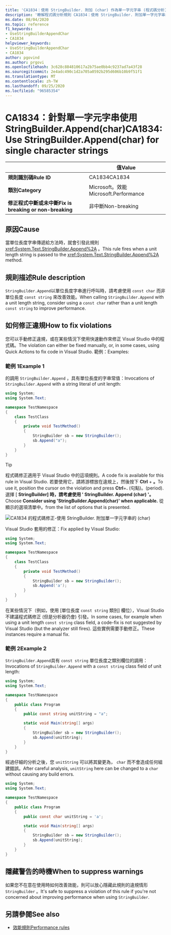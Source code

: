 ```yaml
---
title: 'CA1834：使用 StringBuilder. 附加 (char) 作為單一字元字串 (程式碼分析) '
description: '瞭解程式碼分析規則 CA1834：使用 StringBuilder. 附加單一字元字串的 (char) '
ms.date: 08/04/2020
ms.topic: reference
f1_keywords:
- UseStringBuilderAppendChar
- CA1834
helpviewer_keywords:
- UseStringBuilderAppendChar
- CA1834
author: pgovind
ms.author: prgovi
ms.openlocfilehash: 3c628c884810617a2b75ae0bb4c9237ad7a43f28
ms.sourcegitcommit: 2e4adc490c1d2a705a0592b295d606b10b9f51f1
ms.translationtype: MT
ms.contentlocale: zh-TW
ms.lasthandoff: 09/25/2020
ms.locfileid: "96585354"
---
```

# <a name="ca1834-use-stringbuilderappendchar-for-single-character-strings"></a><span data-ttu-id="5c6d6-103">CA1834：針對單一字元字串使用 StringBuilder.Append(char)</span><span class="sxs-lookup"><span data-stu-id="5c6d6-103">CA1834: Use StringBuilder.Append(char) for single character strings</span></span>

| | <span data-ttu-id="5c6d6-104">值</span><span class="sxs-lookup"><span data-stu-id="5c6d6-104">Value</span></span> |
|-|-|
| <span data-ttu-id="5c6d6-105">**規則識別碼**</span><span class="sxs-lookup"><span data-stu-id="5c6d6-105">**Rule ID**</span></span> |<span data-ttu-id="5c6d6-106">CA1834</span><span class="sxs-lookup"><span data-stu-id="5c6d6-106">CA1834</span></span>|
| <span data-ttu-id="5c6d6-107">**類別**</span><span class="sxs-lookup"><span data-stu-id="5c6d6-107">**Category**</span></span> |<span data-ttu-id="5c6d6-108">Microsoft。效能</span><span class="sxs-lookup"><span data-stu-id="5c6d6-108">Microsoft.Performance</span></span>|
| <span data-ttu-id="5c6d6-109">**修正程式中斷或未中斷**</span><span class="sxs-lookup"><span data-stu-id="5c6d6-109">**Fix is breaking or non-breaking**</span></span> |<span data-ttu-id="5c6d6-110">非中斷</span><span class="sxs-lookup"><span data-stu-id="5c6d6-110">Non-breaking</span></span>|

## <a name="cause"></a><span data-ttu-id="5c6d6-111">原因</span><span class="sxs-lookup"><span data-stu-id="5c6d6-111">Cause</span></span>

<span data-ttu-id="5c6d6-112">當單位長度字串傳遞給方法時，就會引發此規則 <xref:System.Text.StringBuilder.Append%2A> 。</span><span class="sxs-lookup"><span data-stu-id="5c6d6-112">This rule fires when a unit length string is passed to the <xref:System.Text.StringBuilder.Append%2A> method.</span></span>

## <a name="rule-description"></a><span data-ttu-id="5c6d6-113">規則描述</span><span class="sxs-lookup"><span data-stu-id="5c6d6-113">Rule description</span></span>

<span data-ttu-id="5c6d6-114">`StringBuilder.Append`以單位長度字串進行呼叫時，請考慮使用 `const char` 而非單位長度 `const string` 來改善效能。</span><span class="sxs-lookup"><span data-stu-id="5c6d6-114">When calling `StringBuilder.Append` with a unit length string, consider using a `const char` rather than a unit length `const string` to improve performance.</span></span>

## <a name="how-to-fix-violations"></a><span data-ttu-id="5c6d6-115">如何修正違規</span><span class="sxs-lookup"><span data-stu-id="5c6d6-115">How to fix violations</span></span>

<span data-ttu-id="5c6d6-116">您可以手動修正違規，或在某些情況下使用快速動作來修正 Visual Studio 中的程式碼。</span><span class="sxs-lookup"><span data-stu-id="5c6d6-116">The violation can either be fixed manually, or, in some cases, using Quick Actions to fix code in Visual Studio.</span></span> <span data-ttu-id="5c6d6-117">範例：</span><span class="sxs-lookup"><span data-stu-id="5c6d6-117">Examples:</span></span>

### <a name="example-1"></a><span data-ttu-id="5c6d6-118">範例 1</span><span class="sxs-lookup"><span data-stu-id="5c6d6-118">Example 1</span></span>

<span data-ttu-id="5c6d6-119">的調用 `StringBuilder.Append` ，具有單位長度的字串常值：</span><span class="sxs-lookup"><span data-stu-id="5c6d6-119">Invocations of `StringBuilder.Append` with a string literal of unit length:</span></span>

```csharp
using System;
using System.Text;

namespace TestNamespace
{
    class TestClass
    {
        private void TestMethod()
        {
            StringBuilder sb = new StringBuilder();
            sb.Append("a");
        }
    }
}
```

> [!TIP]
> <span data-ttu-id="5c6d6-120">程式碼修正適用于 Visual Studio 中的這項規則。</span><span class="sxs-lookup"><span data-stu-id="5c6d6-120">A code fix is available for this rule in Visual Studio.</span></span> <span data-ttu-id="5c6d6-121">若要使用它，請將游標放在違規上，然後按下 **Ctrl** + **。**</span><span class="sxs-lookup"><span data-stu-id="5c6d6-121">To use it, position the cursor on the violation and press **Ctrl**+**.**</span></span> <span data-ttu-id="5c6d6-122">(句點)。</span><span class="sxs-lookup"><span data-stu-id="5c6d6-122">(period).</span></span> <span data-ttu-id="5c6d6-123">選擇 [ **StringBuilder] 時，請考慮使用 ' StringBuilder. Append (char) '。**</span><span class="sxs-lookup"><span data-stu-id="5c6d6-123">Choose **Consider using 'StringBuilder.Append(char)' when applicable.**</span></span> <span data-ttu-id="5c6d6-124">從顯示的選項清單中。</span><span class="sxs-lookup"><span data-stu-id="5c6d6-124">from the list of options that is presented.</span></span>
>
> ![CA1834 的程式碼修正-使用 StringBuilder. 附加單一字元字串的 (char) ](media/ca1834-codefix.png)

<span data-ttu-id="5c6d6-126">Visual Studio 套用的修正：</span><span class="sxs-lookup"><span data-stu-id="5c6d6-126">Fix applied by Visual Studio:</span></span>

```csharp
using System;
using System.Text;

namespace TestNamespace
{
    class TestClass
    {
        private void TestMethod()
        {
            StringBuilder sb = new StringBuilder();
            sb.Append('a');
        }
    }
}
```

<span data-ttu-id="5c6d6-127">在某些情況下（例如，使用 [單位長度 `const string` 類別] 欄位），Visual Studio 不建議程式碼修正 (但是分析器仍會) 引發。</span><span class="sxs-lookup"><span data-stu-id="5c6d6-127">In some cases, for example when using a unit length `const string` class field, a code-fix is not suggested by Visual Studio (but the analyzer still fires).</span></span> <span data-ttu-id="5c6d6-128">這些實例需要手動修正。</span><span class="sxs-lookup"><span data-stu-id="5c6d6-128">These instances require a manual fix.</span></span>

### <a name="example-2"></a><span data-ttu-id="5c6d6-129">範例 2</span><span class="sxs-lookup"><span data-stu-id="5c6d6-129">Example 2</span></span>

<span data-ttu-id="5c6d6-130">`StringBuilder.Append`具有 `const string` 單位長度之類別欄位的調用：</span><span class="sxs-lookup"><span data-stu-id="5c6d6-130">Invocations of `StringBuilder.Append` with a `const string` class field of unit length:</span></span>

```cs
using System;
using System.Text;

namespace TestNamespace
{
    public class Program
    {
        public const string unitString = "a";

        static void Main(string[] args)
        {
            StringBuilder sb = new StringBuilder();
            sb.Append(unitString);
        }
    }
}
```

<span data-ttu-id="5c6d6-131">經過仔細的分析之後，您 `unitString` 可以將其變更為， `char` 而不會造成任何組建錯誤。</span><span class="sxs-lookup"><span data-stu-id="5c6d6-131">After careful analysis, `unitString` here can be changed to a `char` without causing any build errors.</span></span>

```cs
using System;
using System.Text;

namespace TestNamespace
{
    public class Program
    {
        public const char unitString = 'a';

        static void Main(string[] args)
        {
            StringBuilder sb = new StringBuilder();
            sb.Append(unitString);
        }
    }
}
```

## <a name="when-to-suppress-warnings"></a><span data-ttu-id="5c6d6-132">隱藏警告的時機</span><span class="sxs-lookup"><span data-stu-id="5c6d6-132">When to suppress warnings</span></span>

<span data-ttu-id="5c6d6-133">如果您不在意在使用時如何改善效能，則可以放心隱藏此規則的違規情形 `StringBuilder` 。</span><span class="sxs-lookup"><span data-stu-id="5c6d6-133">It's safe to suppress a violation of this rule if you're not concerned about improving performance when using `StringBuilder`.</span></span>

## <a name="see-also"></a><span data-ttu-id="5c6d6-134">另請參閱</span><span class="sxs-lookup"><span data-stu-id="5c6d6-134">See also</span></span>

- [<span data-ttu-id="5c6d6-135">效能規則</span><span class="sxs-lookup"><span data-stu-id="5c6d6-135">Performance rules</span></span>](performance-warnings.md)
